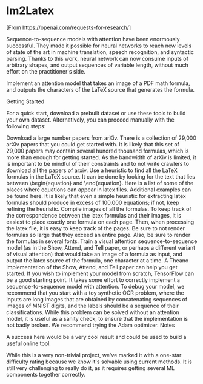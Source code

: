 # Im2Latex
[From https://openai.com/requests-for-research/]

Sequence-to-sequence models with attention have been enormously successful. They made it possible for neural networks to reach new levels of state of the art in machine translation, speech recognition, and syntactic parsing. Thanks to this work, neural network can now consume inputs of arbitrary shapes, and output sequences of variable length, without much effort on the practitioner's side.

Implement an attention model that takes an image of a PDF math formula, and outputs the characters of the LaTeX source that generates the formula.

Getting Started

For a quick start, download a prebuilt dataset or use these tools to build your own dataset. Alternatively, you can proceed manually with the following steps:

Download a large number papers from arXiv. There is a collection of 29,000 arXiv papers that you could get started with. It is likely that this set of 29,000 papers may contain several hundred thousand formulas, which is more than enough for getting started. As the bandwidth of arXiv is limited, it is important to be mindful of their constraints and to not write crawlers to download all the papers of arxiv.
Use a heuristic to find all the LaTeX formulas in the LaTeX source. It can be done by looking for the text that lies between \begin{equation} and \end{equation}. Here is a list of some of the places where equations can appear in latex files. Additional examples can be found here. It is likely that even a simple heuristic for extracting latex formulas should produce in excess of 100,000 equations; if not, keep refining the heuristic.
Compile images of all the formulas. To keep track of the correspondence between the latex formulas and their images, it is easiest to place exactly one formula on each page. Then, when processing the latex file, it is easy to keep track of the pages. Be sure to not render formulas so large that they exceed an entire page. Also, be sure to render the formulas in several fonts.
Train a visual attention sequence-to-sequence model (as in the Show, Attend, and Tell paper, or perhaps a different variant of visual attention) that would take an image of a formula as input, and output the latex source of the formula, one character at a time. A Theano implementation of the Show, Attend, and Tell paper can help you get started. If you wish to implement your model from scratch, TensorFlow can be a good starting point.
It takes some effort to correctly implement a sequence-to-sequence model with attention. To debug your model, we recommend that you start with a toy synthetic OCR problem, where the inputs are long images that are obtained by concatenating sequences of images of MNIST digits, and the labels should be a sequence of their classifications. While this problem can be solved without an attention model, it is useful as a sanity check, to ensure that the implementation is not badly broken.
We recommend trying the Adam optimizer.
Notes

A success here would be a very cool result and could be used to build a useful online tool.

While this is a very non-trivial project, we've marked it with a one-star difficulty rating because we know it's solvable using current methods. It is still very challenging to really do it, as it requires getting several ML components together correctly.
